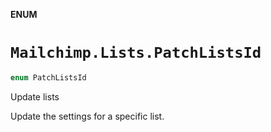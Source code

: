**ENUM**

# `Mailchimp.Lists.PatchListsId`

```swift
enum PatchListsId
```

Update lists

Update the settings for a specific list.
